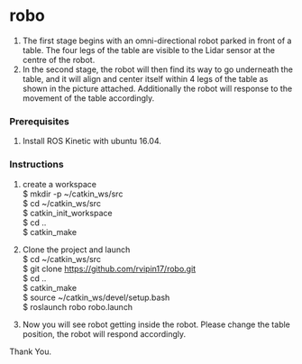 # robo
1) The first stage begins with an omni-directional robot parked in front of a table. The four legs of the table are visible to the Lidar sensor at the centre of the robot.
2) In the second stage, the robot will then find its way to go underneath the table, and it will align and center itself within 4 legs of the table as shown in the picture attached. Additionally the robot will response to the movement of the table accordingly.

### Prerequisites

1) Install ROS Kinetic with ubuntu 16.04.

### Instructions

1) create a workspace <br />
$ mkdir -p ~/catkin_ws/src <br />
$ cd ~/catkin_ws/src <br />
$ catkin_init_workspace <br />
$ cd .. <br />
$ catkin_make <br />
   
2) Clone the project and launch <br />
$ cd ~/catkin_ws/src <br />
$ git clone https://github.com/rvipin17/robo.git <br />
$ cd .. <br />
$ catkin_make <br />
$ source ~/catkin_ws/devel/setup.bash <br />
$ roslaunch robo robo.launch <br />

3) Now you will see robot getting inside the robot. Please change the table position, the robot will respond accordingly. 


Thank You. 
